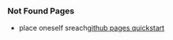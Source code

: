 ### Not Found Pages
  - place oneself sreach[github pages quickstart](https://docs.github.com/cn/pages/quickstart)
